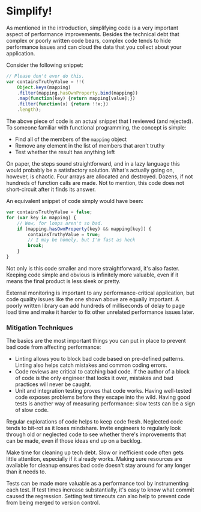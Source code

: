 # Simplify!

As mentioned in the introduction, simplifying code is a very important aspect of performance improvements. Besides the technical debt that complex or poorly written code bears, complex code tends to hide performance issues and can cloud the data that you collect about your application.

Consider the following snippet:

```js
// Please don't ever do this.
var containsTruthyValue = !!(
    Object.keys(mapping)
    .filter(mapping.hasOwnProperty.bind(mapping))
    .map(function(key) {return mapping[value];})
    .filter(function(x) {return !!x;})
    .length);
```

The above piece of code is an actual snippet that I reviewed (and rejected). To someone familiar with functional programming, the concept is simple:

- Find all of the members of the `mapping` object
- Remove any element in the list of members that aren't truthy
- Test whether the result has anything left

On paper, the steps sound straightforward, and in a lazy language this would probably be a satisfactory solution. What's actually going on, however, is chaotic. Four arrays are allocated and destroyed. Dozens, if not hundreds of function calls are made. Not to mention, this code does not short-circuit after it finds its answer.

An equivalent snippet of code simply would have been:

```js
var containsTruthyValue = false;
for (var key in mapping) {
    // Wow, for loops aren't so bad.
    if (mapping.hasOwnProperty(key) && mapping[key]) {
        containsTruthyValue = true;
        // I may be homely, but I'm fast as heck
        break;
    }
}
```

Not only is this code smaller and more straightforward, it's also faster. Keeping code simple and obvious is infinitely more valuable, even if it means the final product is less sleek or pretty.

External monitoring is important to any performance-critical application, but code quality issues like the one shown above are equally important. A poorly written library can add hundreds of milliseconds of delay to page load time and make it harder to fix other unrelated performance issues later.


### Mitigation Techniques

The basics are the most important things you can put in place to prevent bad code from affecting performance:

- Linting allows you to block bad code based on pre-defined patterns. Linting also helps catch mistakes and common coding errors.
- Code reviews are critical to catching bad code. If the author of a block of code is the only engineer that looks it over, mistakes and bad practices will never be caught.
- Unit and integration testing proves that code works. Having well-tested code exposes problems before they escape into the wild. Having good tests is another way of measuring performance: slow tests can be a sign of slow code.

Regular explorations of code helps to keep code fresh. Neglected code tends to bit-rot as it loses mindshare. Invite engineers to regularly look through old or neglected code to see whether there's improvements that can be made, even if those ideas end up on a backlog.

Make time for cleaning up tech debt. Slow or inefficient code often gets little attention, especially if it already works. Making sure resources are available for cleanup ensures bad code doesn't stay around for any longer than it needs to.

Tests can be made more valuable as a performance tool by instrumenting each test. If test times increase substantially, it's easy to know what commit caused the regression. Setting test timeouts can also help to prevent code from being merged to version control.
